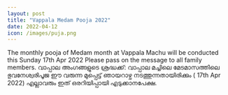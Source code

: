 ```yaml
---
layout: post
title: "Vappala Medam Pooja 2022"
date: 2022-04-12
icon: /images/puja.png
---
```


The monthly pooja of Medam month at Vappala Machu will be conducted this Sunday 17th Apr 2022
Please pass on the message to all family members.
വാപ്പാല അംഗങ്ങളുടെ ശ്രദ്ധക്ക്:
വാപ്പാല മച്ചിലെ മേടമാസത്തിലെ ഭുവനേശ്വരിപൂജ ഈ വരുന്ന മുപ്പെട്ട് ഞായറാഴ്ച നടത്തുന്നതായിരിക്കും ( 17th Apr 2022)
എല്ലാവരും ഇത് ഒരറിയിപ്പായി എടുക്കാനപേക്ഷ.
